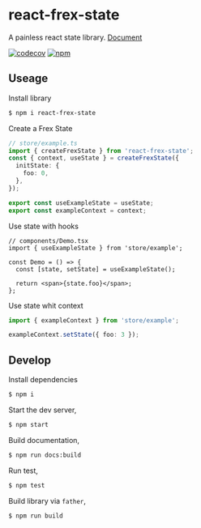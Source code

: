 # react-frex-state

A painless react state library. [Document](https://arthuryung.github.io/react-frex-state/)

[![codecov](https://codecov.io/gh/ArthurYung/react-frex-state/branch/master/graph/badge.svg?token=VYQG6SBSEZ)](https://codecov.io/gh/ArthurYung/react-frex-state) [![npm](https://img.shields.io/npm/v/react-frex-state)](https://www.npmjs.com/package/react-frex-state)

## Useage

Install library

```bash
$ npm i react-frex-state
```

Create a Frex State

```ts
// store/example.ts
import { createFrexState } from 'react-frex-state';
const { context, useState } = createFrexState({
  initState: {
    foo: 0,
  },
});

export const useExampleState = useState;
export const exampleContext = context;
```

Use state with hooks

```tsx
// components/Demo.tsx
import { useExampleState } from 'store/example';

const Demo = () => {
  const [state, setState] = useExampleState();

  return <span>{state.foo}</span>;
};
```

Use state whit context

```ts
import { exampleContext } from 'store/example';

exampleContext.setState({ foo: 3 });
```

## Develop

Install dependencies

```bash
$ npm i
```

Start the dev server,

```bash
$ npm start
```

Build documentation,

```bash
$ npm run docs:build
```

Run test,

```bash
$ npm test
```

Build library via `father`,

```bash
$ npm run build
```

